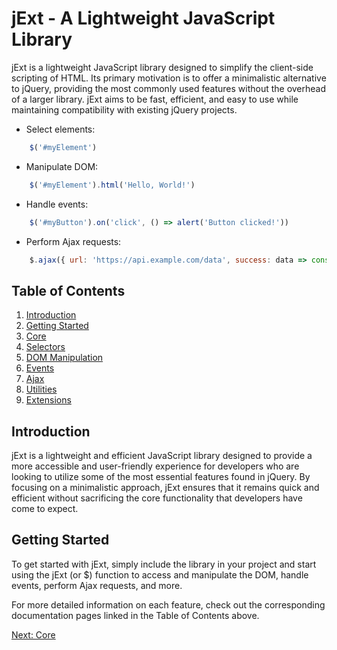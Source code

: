 # jExt - A Lightweight JavaScript Library

jExt is a lightweight JavaScript library designed to simplify the client-side scripting of HTML. Its primary motivation is to offer a minimalistic alternative to jQuery, 
providing the most commonly used features without the overhead of a larger library. jExt aims to be fast, efficient, and easy to use while maintaining compatibility with 
existing jQuery projects.

- Select elements: 
``` Javascript 
    $('#myElement')
```

- Manipulate DOM: 
``` Javascript 
    $('#myElement').html('Hello, World!')
```

- Handle events: 
``` Javascript 
    $('#myButton').on('click', () => alert('Button clicked!'))
```

- Perform Ajax requests: 

``` Javascript 
    $.ajax({ url: 'https://api.example.com/data', success: data => console.log(data) })
```

## Table of Contents

1. [Introduction](#introduction)
2. [Getting Started](#getting-started)
3. [Core](docs/core.md)
4. [Selectors](docs/selectors.md)
5. [DOM Manipulation](docs/dom.md)
6. [Events](docs/events.md)
7. [Ajax](docs/ajax.md)
8. [Utilities](docs/utilities.md)
9. [Extensions](docs/extensions.md)

## Introduction

jExt is a lightweight and efficient JavaScript library designed to provide a more accessible and user-friendly experience for developers 
who are looking to utilize some of the most essential features found in jQuery. By focusing on a minimalistic approach, jExt ensures that it remains quick and efficient without sacrificing the core functionality that developers have come to expect.

## Getting Started

To get started with jExt, simply include the library in your project and start using the jExt (or $) function to access and manipulate the DOM, 
handle events, perform Ajax requests, and more.

For more detailed information on each feature, check out the corresponding documentation pages linked in the Table of Contents above.

[Next: Core](docs/core.md)


